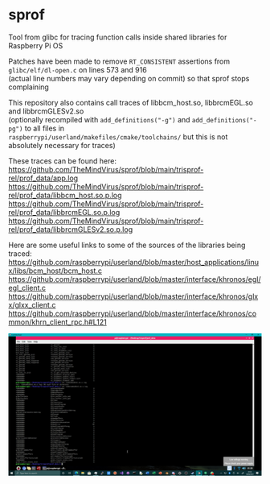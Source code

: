 # sprof
Tool from glibc for tracing function calls inside shared libraries for Raspberry Pi OS

Patches have been made to remove `RT_CONSISTENT` assertions from `glibc/elf/dl-open.c` on lines 573 and 916 \
(actual line numbers may vary depending on commit) so that sprof stops complaining

This repository also contains call traces of libbcm_host.so, libbrcmEGL.so and libbrcmGLESv2.so \
(optionally recompiled with `add_definitions("-g")` and `add_definitions("-pg")` to all files in \
`raspberrypi/userland/makefiles/cmake/toolchains/` but this is not absolutely necessary for traces)

These traces can be found here:
https://github.com/TheMindVirus/sprof/blob/main/trisprof-rel/prof_data/app.log
https://github.com/TheMindVirus/sprof/blob/main/trisprof-rel/prof_data/libbcm_host.so.p.log
https://github.com/TheMindVirus/sprof/blob/main/trisprof-rel/prof_data/libbrcmEGL.so.p.log
https://github.com/TheMindVirus/sprof/blob/main/trisprof-rel/prof_data/libbrcmGLESv2.so.p.log

Here are some useful links to some of the sources of the libraries being traced:
https://github.com/raspberrypi/userland/blob/master/host_applications/linux/libs/bcm_host/bcm_host.c
https://github.com/raspberrypi/userland/blob/master/interface/khronos/egl/egl_client.c
https://github.com/raspberrypi/userland/blob/master/interface/khronos/glxx/glxx_client.c
https://github.com/raspberrypi/userland/blob/master/interface/khronos/common/khrn_client_rpc.h#L121

![glcalls](https://github.com/TheMindVirus/sprof/blob/main/glcalls.png)
